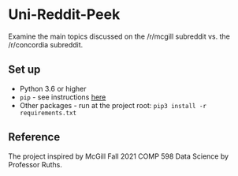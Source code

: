 # Uni-Reddit-Peek
Examine the main topics discussed on the /r/mcgill subreddit vs. the /r/concordia subreddit.

## Set up
* Python 3.6 or higher
* `pip` - see instructions [here](https://packaging.python.org/tutorials/installing-packages/)
* Other packages - run at the project root: `pip3 install -r requirements.txt`

## Reference
The project inspired by McGill Fall 2021 COMP 598 Data Science by Professor Ruths.